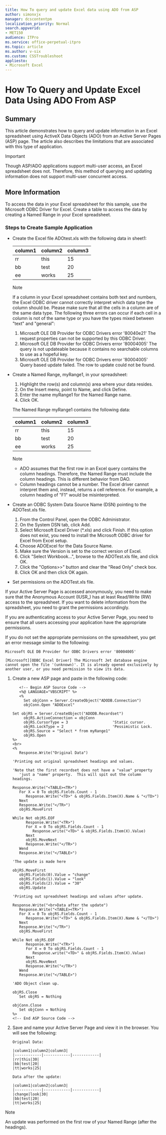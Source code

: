 ```yaml
---
title: How To query and update Excel data using ADO from ASP
author: simonxjx
manager: dcscontentpm
localization_priority: Normal
search.appverid: 
- MET150
audience: ITPro
ms.service: office-perpetual-itpro
ms.topic: article
ms.author: v-six
ms.custom: CSSTroubleshoot
appliesto:
- Microsoft Excel
---
```


# How To Query and Update Excel Data Using ADO From ASP

## Summary

This article demonstrates how to query and update information in an Excel spreadsheet using ActiveX Data Objects (ADO) from an Active Server Pages (ASP) page. The article also describes the limitations that are associated with this type of application.

> [!IMPORTANT]
> Though ASP/ADO applications support multi-user access, an Excel spreadsheet does not. Therefore, this method of querying and updating information does not support multi-user concurrent access.

## More Information

To access the data in your Excel spreadsheet for this sample, use the Microsoft ODBC Driver for Excel. Create a table to access the data by creating a Named Range in your Excel spreadsheet.

### Steps to Create Sample Application

- Create the Excel file ADOtest.xls with the following data in sheet1:

  |column1|column2|column3|
  |------------|------------|------------|
  |rr|this|15|
  |bb|test|20|
  |ee|works|25|

  > [!NOTE]
  > If a column in your Excel spreadsheet contains both text and numbers, the Excel ODBC driver cannot correctly interpret which data type the column should be. Please make sure that all the cells in a column are of the same data type. The following three errors can occur if each cell in a column is not of the same type or you have the types mixed between "text" and "general":
  > 1. Microsoft OLE DB Provider for ODBC Drivers error '80040e21' The request properties can not be supported by this ODBC Driver.
  > 2. Microsoft OLE DB Provider for ODBC Drivers error '80004005' The query is not updateable because it contains no searchable columns to use as a hopeful key.
  > 3. Microsoft OLE DB Provider for ODBC Drivers error '80004005' Query based update failed. The row to update could not be found.

- Create a Named Range, myRange1, in your spreadsheet:

  1. Highlight the row(s) and column(s) area where your data resides.
  2. On the Insert menu, point to Name, and click Define.
  3. Enter the name myRange1 for the Named Range name.
  4. Click OK.
  
  The Named Range myRange1 contains the following data:

  |column1|column2|column3|
  |------------|------------|------------|
  |rr|this|15|
  |bb|test|20|
  |ee|works|25|

  > [!NOTE]
  > - ADO assumes that the first row in an Excel query contains the column headings. Therefore, the Named Range must include the column headings. This is different behavior from DAO.
  > - Column headings cannot be a number. The Excel driver cannot interpret them and, instead, returns a cell reference. For example, a column heading of "F1" would be misinterpreted.

- Create an ODBC System Data Source Name (DSN) pointing to the ADOTest.xls file.

  1. From the Control Panel, open the ODBC Administrator.
  2. On the System DSN tab, click Add.
  3. Select Microsoft Excel Driver (*.xls) and click Finish. If this option does not exist, you need to install the Microsoft ODBC driver for Excel from Excel setup.
  4. Choose ADOExcel for the Data Source Name.  
  5. Make sure the Version is set to the correct version of Excel.
  6. Click "Select Workbook...", browse to the ADOTest.xls file, and click OK.
  7. Click the "Options>>" button and clear the "Read Only" check box.
  8. Click OK and then click OK again.
 
- Set permissions on the ADOTest.xls file.

If your Active Server Page is accessed anonymously, you need to make sure that the Anonymous Account (IUSR_<MachineName>) has at least Read/Write (RW) access to the spreadsheet. If you want to delete information from the spreadsheet, you need to grant the permissions accordingly.

If you are authenticating access to your Active Server Page, you need to ensure that all users accessing your application have the appropriate permissions.

If you do not set the appropriate permissions on the spreadsheet, you get an error message similar to the following:

```asciidoc
Microsoft OLE DB Provider for ODBC Drivers error '80004005'

[Microsoft][ODBC Excel Driver] The Microsoft Jet database engine cannot open the file '(unknown)'. It is already opened exclusively by another user, or you need permission to view its data.
```

1. Create a new ASP page and paste in the following code:

   ```vbscript
      <!-- Begin ASP Source Code -->
      <%@ LANGUAGE="VBSCRIPT" %>
      <%
        Set objConn = Server.CreateObject("ADODB.Connection")
        objConn.Open "ADOExcel"

   Set objRS = Server.CreateObject("ADODB.Recordset")
        objRS.ActiveConnection = objConn
        objRS.CursorType = 3                    'Static cursor.
        objRS.LockType = 2                      'Pessimistic Lock.
        objRS.Source = "Select * from myRange1"
        objRS.Open
   %>
   <br>
   <%
      Response.Write("Original Data")

   'Printing out original spreadsheet headings and values.

   'Note that the first recordset does not have a "value" property
      'just a "name" property.  This will spit out the column headings.

   Response.Write("<TABLE><TR>")
      For X = 0 To objRS.Fields.Count - 1
         Response.Write("<TD>" & objRS.Fields.Item(X).Name & "</TD>")
      Next
      Response.Write("</TR>")
      objRS.MoveFirst

   While Not objRS.EOF
         Response.Write("<TR>")
         For X = 0 To objRS.Fields.Count - 1
            Response.write("<TD>" & objRS.Fields.Item(X).Value)
         Next
         objRS.MoveNext
         Response.Write("</TR>")
      Wend
      Response.Write("</TABLE>")

   'The update is made here

   objRS.MoveFirst
      objRS.Fields(0).Value = "change"
      objRS.Fields(1).Value = "look"
      objRS.Fields(2).Value = "30"
      objRS.Update

   'Printing out spreadsheet headings and values after update.

   Response.Write("<br>Data after the update")
      Response.Write("<TABLE><TR>")
      For X = 0 To objRS.Fields.Count - 1
         Response.Write("<TD>" & objRS.Fields.Item(X).Name & "</TD>")
      Next
      Response.Write("</TR>")
      objRS.MoveFirst

   While Not objRS.EOF
         Response.Write("<TR>")
         For X = 0 To objRS.Fields.Count - 1
            Response.write("<TD>" & objRS.Fields.Item(X).Value)
         Next
         objRS.MoveNext
         Response.Write("</TR>")
      Wend
      Response.Write("</TABLE>")

   'ADO Object clean up.

   objRS.Close
      Set objRS = Nothing

   objConn.Close
      Set objConn = Nothing
   %>
   <!-- End ASP Source Code -->
   ```

2. Save and name your Active Server Page and view it in the browser. You will see the following:

   ```asciidoc
   Original Data:

   |column1|column2|column3|
   |------------|------------|------------|
   |rr|this|30|
   |bb|test|20|
   |tt|works|25|

   Data after the update:

   |column1|column2|column3|
   |------------|------------|------------|
   |change|look|30|
   |bb|test|20|
   |tt|works|25|
   ```

> [!NOTE]
> An update was performed on the first row of your Named Range (after the headings).
